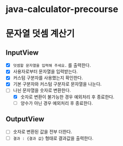 # java-calculator-precourse
# 문자열 덧셈 계산기
## InputView
- [x] `덧셈할 문자열을 입력해 주세요.` 를 출력한다.
- [x] 사용자로부터 문자열을 입력받는다.
- [x] 커스텀 구분자를 사용했는지 확인한다.
- [x] 기본 구분자와 커스텀 구분자로 문자열을 나눈다.
- [ ] 나뉜 문자열을 숫자로 변환한다.
    - [x] 숫자로 변환이 불가능한 경우 예외처리 후 종료한다.
    - [ ] 양수가 아닌 경우 예외처리 후 종료한다.
## OutputView
- [ ] 숫자로 변환된 값을 전부 더한다.
- [ ] `결과 : {결과 값}` 형태로 결과값을 출력한다.